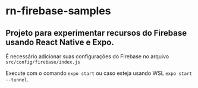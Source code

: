 # rn-firebase-samples
## Projeto para experimentar recursos do Firebase usando React Native e Expo.

É necessário adicionar suas configurações do Firebase no arquivo `src/config/firebase/index.js`

Execute com o comando `expo start` ou caso esteja usando WSL `expo start --tunnel`.
